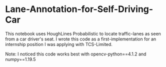 # Lane-Annotation-for-Self-Driving-Car

This notebook uses HoughLines Probabilistic to locate traffic-lanes as seen from a car driver's seat.
I wrote this code as a first-implementation for an internship position I was applying with TCS-Limited.

Note: I noticed this code works best with opencv-python==4.1.2 and numpy==1.19.5 
